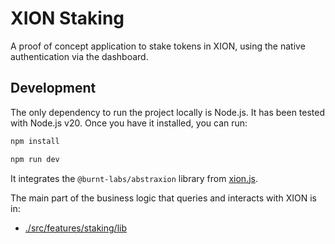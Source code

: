 # XION Staking

A proof of concept application to stake tokens in XION, using the native
authentication via the dashboard.

## Development

The only dependency to run the project locally is Node.js. It has been tested
with Node.js v20. Once you have it installed, you can run:

```bash
npm install

npm run dev
```

It integrates the `@burnt-labs/abstraxion` library from
[xion.js](https://github.com/burnt-labs/xion.js).

The main part of the business logic that queries and interacts with XION
is in:

- [./src/features/staking/lib](./src/features/staking/lib)
